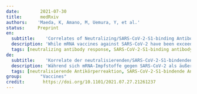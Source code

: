 ```yaml
---
date:        2021-07-30
title:       medRxiv
authors:    'Maeda, K, Amano, M, Uemura, Y, et al.'
status:     Preprint
en:
  subtitle:    'Correlates of Neutralizing/SARS-CoV-2-S1-binding Antibody Response with Adverse Effects and Immune Kinetics in BNT162b2-Vaccinated Individuals'
  description: 'While mRNA vaccines against SARS-CoV-2 have been exceedingly effective in preventing symptomatic viral infection, the features of immune response remain to be clarified.  In the present prospective observational study, 225 healthy individuals in Kumamoto General Hospital, Japan, who received two BNT162b2 doses in February 2021, were enrolled. Correlates of BNT162b2-elicited SARS-CoV-2-neutralizing activity (50% neutralization titer: NT50; assessed using infectious virions and live target cells) with SARS-CoV-2-S1-binding-IgG and -IgM levels, adverse effects (AEs), ages, and genders were examined. The average half-life of neutralizing activity and the average time length for the loss of detectable neutralizing activity were determined and the potency of serums against variants of concerns was also determined. Significant rise in NT50s was seen in serums on day 28 post-1st dose. A moderate inverse correlation was seen between NT50s and ages, but no correlation was seen between NT50s and AEs. NT50s and IgG levels on day 28 post-1st dose and pain scores following the 2nd shot were greater in women than in men. The average half-life of neutralizing activity in the vaccinees was approximately 67.8 days and the average time length for their serums to lose the detectable neutralizing activity was 198.3 days. While serums from elite-responders (NT50s>1,500-fold: the top 4% among all participants’ NT50s) potently to moderately blocked the infectivity of variants of concerns, some serums with moderate NT50s failed to block the infectivity of a beta strain. BNT162b2-elicited immune response has no significant association with AEs. BNT162b2-efficacy is likely diminished to under detection limit by 6-7 months post-1st shot. High-level neutralizing antibody-containing serums potently to moderately block the infection of SARS-CoV-2 variants; however, a few moderate-level neutralizing antibody-containing serums failed to do so. If BNT162b2-elicited immunity memory is short, an additional vaccine or other protective measures would be needed.'
  tags: [neutralizing antibody response, SARS-CoV-2-S1-binding antibody response, adverse effects, immune kinetics, BNT162b2,vaccinated]
de: 
  subtitle:    'Korrelate der neutralisierenden/SARS-CoV-2-S1-bindenden Antikörperreaktion mit unerwünschten Wirkungen und Immunkinetik bei BNT162b2-geimpften Personen'
  description: 'Während sich mRNA-Impfstoffe gegen SARS-CoV-2 als äußerst wirksam bei der Verhinderung einer symptomatischen Virusinfektion erwiesen haben, müssen die Merkmale der Immunantwort noch geklärt werden.  In die vorliegende prospektive Beobachtungsstudie wurden 225 gesunde Personen im Kumamoto General Hospital, Japan, aufgenommen, die im Februar 2021 zwei BNT162b2-Dosen erhielten. Die Korrelate der durch BNT162b2 ausgelösten SARS-CoV-2-neutralisierenden Aktivität (50 % Neutralisierungstiter: NT50; bewertet mit infektiösen Virionen und lebenden Zielzellen) mit SARS-CoV-2-S1-bindenden-IgG- und -IgM-Spiegeln, unerwünschten Wirkungen (AEs), Alter und Geschlecht wurden untersucht. Die durchschnittliche Halbwertszeit der neutralisierenden Aktivität und die durchschnittliche Zeitdauer bis zum Verlust der nachweisbaren neutralisierenden Aktivität wurden bestimmt und die Wirksamkeit der Seren gegen die betreffenden Varianten wurde ebenfalls ermittelt. Ein signifikanter Anstieg der NT50-Werte wurde in den Seren am Tag 28 nach der ersten Dosis festgestellt. Es wurde eine mäßige umgekehrte Korrelation zwischen NT50s und Alter festgestellt, aber keine Korrelation zwischen NT50s und AEs. Die NT50-Werte und IgG-Werte am Tag 28 nach der ersten Dosis sowie die Schmerzwerte nach der zweiten Spritze waren bei Frauen höher als bei Männern. Die durchschnittliche Halbwertszeit der neutralisierenden Aktivität bei den Geimpften betrug etwa 67,8 Tage, und die durchschnittliche Zeitspanne, in der ihre Seren die nachweisbare neutralisierende Aktivität verloren, betrug 198,3 Tage. Während die Seren von Elite-Respondern (NT50 > 1.500-fach: die obersten 4 % der NT50 aller Teilnehmer) die Infektiosität von Varianten von Bedenken stark bis mäßig blockierten, gelang es einigen Seren mit mäßigen NT50 nicht, die Infektiosität eines Beta-Stammes zu blockieren. Die durch BNT162b2 ausgelöste Immunreaktion steht in keinem signifikanten Zusammenhang mit Nebenwirkungen. Die Wirksamkeit von BNT162b2 ist wahrscheinlich 6-7 Monate nach der ersten Injektion auf unter die Nachweisgrenze gesunken. Hochgradig neutralisierende Antikörper enthaltende Seren blockieren die Infektion mit SARS-CoV-2-Varianten wirksam bis mäßig; einige mäßig neutralisierende Antikörper enthaltende Seren haben dies jedoch nicht geschafft. Wenn das durch BNT162b2 ausgelöste Immunitätsgedächtnis kurz ist, wären ein zusätzlicher Impfstoff oder andere Schutzmaßnahmen erforderlich.'
  tags: [neutralisierende Antikörperreaktion, SARS-CoV-2-S1-bindende Antikörperreaktion, unerwünschte Wirkungen, Immunkinetik, BNT162b2, geimpft]
group:       "Vaccines"
credit:       https://doi.org/10.1101/2021.07.27.21261237
---
```

<object data="{{ page.link }}" style='height:calc(100vh - 400px); width: 100%' type='application/pdf'></object>
